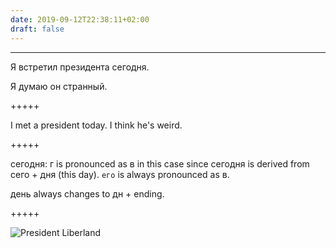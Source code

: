 ```yaml
---
date: 2019-09-12T22:38:11+02:00
draft: false
---
```


---

Я встретил президента сегодня.

Я думаю он странный.

+++++

I met a president today.
I think he's weird.

+++++

сегодня: г is pronounced as в in this case since сегодня is derived from сего + дня (this day). `его` is always pronounced as в.

день always changes to дн + ending.

+++++

![President Liberland](/liberland_president.jpg)
